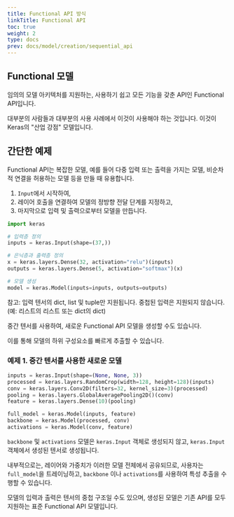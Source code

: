 ```yaml
---
title: Functional API 방식
linkTitle: Functional API
toc: true
weight: 2
type: docs
prev: docs/model/creation/sequential_api
---
```


## Functional 모델

임의의 모델 아키텍처를 지원하는, 사용하기 쉽고 모든 기능을 갖춘 API인 Functional API입니다.

대부분의 사람들과 대부분의 사용 사례에서 이것이 사용해야 하는 것입니다. 이것이 Keras의 "산업 강점" 모델입니다.

## 간단한 예제

Functional API는 복잡한 모델, 예를 들어 다중 입력 또는 출력을 가지는 모델, 비순차적 연결을 허용하는 모델 등을 만들 때 유용합니다.

1. `Input`에서 시작하여,
2. 레이어 호출을 연결하여 모델의 정방향 전달 단계를 지정하고,
3. 마지막으로 입력 및 출력으로부터 ​​모델을 만듭니다.

```python
import keras

# 입력층 정의
inputs = keras.Input(shape=(37,))

# 은닉층과 출력층 정의
x = keras.layers.Dense(32, activation="relu")(inputs)
outputs = keras.layers.Dense(5, activation="softmax")(x)

# 모델 생성
model = keras.Model(inputs=inputs, outputs=outputs)
```

참고: 입력 텐서의 dict, list 및 tuple만 지원됩니다. 중첩된 입력은 지원되지 않습니다. (예: 리스트의 리스트 또는 dict의 dict)

중간 텐서를 사용하여, 새로운 Functional API 모델을 생성할 수도 있습니다.

이를 통해 모델의 하위 구성요소를 빠르게 추출할 수 있습니다.

### 예제 1. 중간 텐서를 사용한 새로운 모델

```python
inputs = keras.Input(shape=(None, None, 3))
processed = keras.layers.RandomCrop(width=128, height=128)(inputs)
conv = keras.layers.Conv2D(filters=32, kernel_size=3)(processed)
pooling = keras.layers.GlobalAveragePooling2D()(conv)
feature = keras.layers.Dense(10)(pooling)

full_model = keras.Model(inputs, feature)
backbone = keras.Model(processed, conv)
activations = keras.Model(conv, feature)
```

`backbone` 및 `activations` 모델은 `keras.Input` 객체로 생성되지 않고,
`keras.Input` 객체에서 생성된 텐서로 생성됩니다.

내부적으로는, 레이어와 가중치가 이러한 모델 전체에서 공유되므로,
사용자는 `full_model`을 트레이닝하고, `backbone` 이나 `activations`를 사용하여 특성 추출을 수행할 수 있습니다.

모델의 입력과 출력은 텐서의 중첩 구조일 수도 있으며, 생성된 모델은 기존 API를 모두 지원하는 표준 Functional API 모델입니다.
